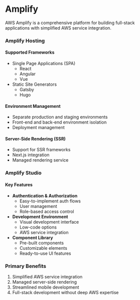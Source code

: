 # Amplify

AWS Amplify is a comprehensive platform for building full-stack applications with simplified AWS service integration.

### Amplify Hosting

#### Supported Frameworks

* Single Page Applications (SPA)
  * React
  * Angular
  * Vue
* Static Site Generators
  * Gatsby
  * Hugo

#### Environment Management

* Separate production and staging environments
* Front-end and back-end environment isolation
* Deployment management

#### Server-Side Rendering (SSR)

* Support for SSR frameworks
* Next.js integration
* Managed rendering service

### Amplify Studio

#### Key Features

* **Authentication & Authorization**
  * Easy-to-implement auth flows
  * User management
  * Role-based access control
* **Development Environment**
  * Visual development interface
  * Low-code options
  * AWS service integration
* **Component Library**
  * Pre-built components
  * Customizable elements
  * Ready-to-use UI features

### Primary Benefits

1. Simplified AWS service integration
2. Managed server-side rendering
3. Streamlined mobile development
4. Full-stack development without deep AWS expertise
